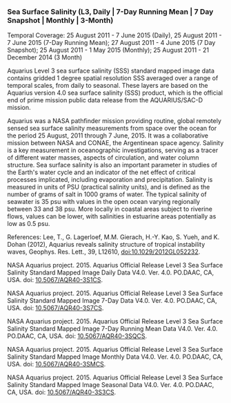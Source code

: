 ### Sea Surface Salinity (L3, Daily | 7-Day Running Mean | 7 Day Snapshot | Monthly | 3-Month)
Temporal Coverage: 25 August 2011 - 7 June 2015 (Daily), 25 August 2011 - 7 June 2015 (7-Day Running Mean); 27 August 2011 - 4 June 2015 (7 Day Snapshot); 25 August 2011 - 1 May 2015 (Monthly); 25 August 2011 - 21 December 2014 (3 Month)

Aquarius Level 3 sea surface salinity (SSS) standard mapped image data contains gridded 1 degree spatial resolution SSS averaged over a range of temporal scales, from daily to seasonal. These layers are based on the Aquarius version 4.0 sea surface salinity (SSS) product, which is the official end of prime mission public data release from the AQUARIUS/SAC-D mission.  

Aquarius was a NASA pathfinder mission providing routine, global remotely sensed sea surface salinity measurements from space over the ocean for the period 25 August, 2011 through 7 June, 2015. It was a collaborative mission between NASA and CONAE, the Argentinean space agency. Salinity is a key measurement in oceanographic investigations, serving as a tracer of different water masses, aspects of circulation, and water column structure. Sea surface salinity is also an important parameter in studies of the Earth's water cycle and an indicator of the net effect of critical processes implicated, including evaporation and precipitation. Salinity is measured in units of PSU (practical salinity units), and is defined as the number of grams of salt in 1000 grams of water. The typical salinity of seawater is 35 psu with values in the open ocean varying regionally between 33 and 38 psu. More locally in coastal areas subject to riverine flows, values can be lower, with salinities in estuarine areas potentially as low as 0.5 psu.

References:
Lee, T., G. Lagerloef, M.M. Gierach, H.-Y. Kao, S. Yueh, and K. Dohan (2012), Aquarius reveals salinity structure of tropical instability waves, Geophys. Res. Lett., 39, L12610, [doi:10.1029/2012GL052232](http://dx.doi.org/10.1029/2012GL052232).

NASA Aquarius project. 2015. Aquarius Official Release Level 3 Sea Surface Salinity Standard Mapped Image Daily Data V4.0. Ver. 4.0. PO.DAAC, CA,	USA. doi: [10.5067/AQR40-3S1CS](http://dx.doi.org/10.5067/AQR40-3S1CS).

NASA Aquarius project. 2015. Aquarius Official Release Level 3 Sea Surface Salinity Standard Mapped Image 7-Day Data V4.0. Ver. 4.0. PO.DAAC, CA,	USA. doi: [10.5067/AQR40-3S7CS](http://dx.doi.org/10.5067/AQR40-3S7CS).

NASA Aquarius project. 2015. Aquarius Official Release Level 3 Sea Surface Salinity Standard Mapped Image 7-Day Running Mean Data V4.0. Ver. 4.0. PO.DAAC, CA, USA. doi: [10.5067/AQR40-3SQCS](http://dx.doi.org/10.5067/AQR40-3SQCS).

NASA Aquarius project. 2015. Aquarius Official Release Level 3 Sea Surface Salinity Standard Mapped Image Monthly Data V4.0. Ver. 4.0. PO.DAAC, CA,	USA. doi: [10.5067/AQR40-3SMCS](http://dx.doi.org/10.5067/AQR40-3SMCS).

NASA Aquarius project. 2015. Aquarius Official Release Level 3 Sea Surface Salinity Standard Mapped Image Seasonal Data V4.0. Ver. 4.0. PO.DAAC,	CA,	USA. doi: [10.5067/AQR40-3S3CS](http://dx.doi.org/10.5067/AQR40-3S3CS).
